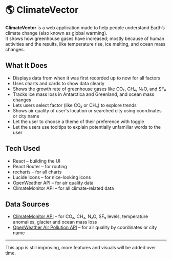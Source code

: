 # 🌎 ClimateVector

**ClimateVector** is a web application made to help people understand Earth’s climate change (also known as global warming).  
It shows how greenhouse gases have increased; mostly because of human activities and the results, like temperature rise, ice melting, and ocean mass changes.

## What It Does
 
- Displays data from when it was first recorded up to now for all factors 
- Uses charts and cards to show data clearly  
- Shows the growth rate of greenhouse gases like CO₂, CH₄, N₂O, and SF₆  
- Tracks ice mass loss in Antarctica and Greenland, and ocean mass changes   
- Lets users select factor (like CO₂ or CH₄) to explore trends  
- Shows air quality of user's location or searched city using coordinates or city name  
- Let the user to choose a theme of their preference with toggle
- Let the users use tooltips to explain potentially unfamiliar words to the user

## Tech Used

- React – building the UI  
- React Router – for routing  
- recharts – for all charts  
- Lucide Icons – for nice-looking icons  
- OpenWeather API – for air quality data  
- ClimateMonitor API – for all climate-related data  

## Data Sources

- [ClimateMonitor API](https://climatemonitor.info/api/public/v1) – for CO₂, CH₄, N₂O, SF₆ levels, temperature anomalies, glacier and ocean mass loss  
- [OpenWeather Air Pollution API](https://openweathermap.org/api/air-pollution) – for air quality by coordinates or city name  

---

This app is still improving, more features and visuals will be added over time.

